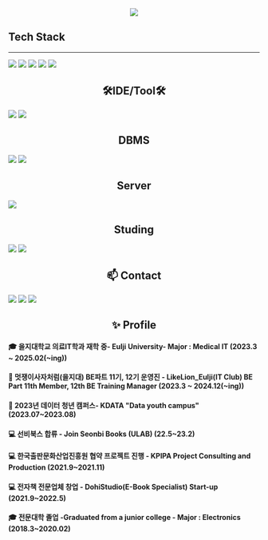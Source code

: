 <div align="center">
    <img src="https://capsule-render.vercel.app/api?type=soft&color=auto&height=200&section=header&text=Welcome%20to-nl-Choi%20Kyungtae's%20github.&fontSize=50" />
</div>


## Tech Stack
---
<img src="https://img.shields.io/badge/Java-ED8B00?style=for-the-badge&logo=openjdk&logoColor=white/">
 <img src="https://img.shields.io/badge/Springboot-6DB33F?style=for-the-badge&logo=springboot&logoColor=white"/>
 <img src="https://img.shields.io/badge/Spring-6DB33F?style=for-the-badge&logo=spring&logoColor=white/">
 <img src="https://img.shields.io/badge/Python-3776AB?style=for-the-badge&logo=python&logoColor=white/">
 <img src="https://img.shields.io/badge/R-276DC3?style=for-the-badge&logo=r&logoColor=white/">

  <div>
      <h2 style="text-align: center;">🛠IDE/Tool🛠</h2>
      <img src="https://img.shields.io/badge/Eclipse-2C2255?style=for-the-badge&logo=eclipse&logoColor=white/">
      <img src="https://img.shields.io/badge/IntelliJ_IDEA-000000.svg?style=for-the-badge&logo=intellij-idea&logoColor=white/">
  </div>
  
  <div>
      <h2 style="text-align: center;">DBMS </h2>
      <img src="https://img.shields.io/badge/MySQL-00000F?style=for-the-badge&logo=mysql&logoColor=white/">
      <img src="https://img.shields.io/badge/H2-00000F?style=for-the-badge&logo=h2l&logoColor=white/">
  </div>
  
  <div>
      <h2 style="text-align: center;">Server </h2>
      <img src="https://img.shields.io/badge/Linux-FCC624?style=for-the-badge&logo=linux&logoColor=black/">
  </div>
    
  <div>
      <h2 style="text-align: center;">Studing </h2>
      <img src="https://img.shields.io/badge/NCP-03C75A?style=for-the-badge&logo=naver&logoColor=black/">
      <img src="https://img.shields.io/badge/AWS-232F3E?style=for-the-badge&logo=amazonwebservices&logoColor=black/">
  </div>

   <div>
      <h2 style="text-align: center;">📫 Contact</h2>
      <a href="https://dohi-blog.tistory.com/68"><img src="https://img.shields.io/badge/Tistory-000000?style=for-the-badge&logo=tistory&logoColor=white/"></a>  
      <a href="https://www.instagram.com/rudxofj/"><img src="https://img.shields.io/badge/Instagram-E4405F?style=for-the-badge&logo=instagram&logoColor=white/"></a>
      <a href="mailto:kmam147@gmail.com"><img src="https://img.shields.io/badge/kmam147@gmail.com-D14836?style=for-the-badge&logo=gmail&logoColor=white"/></a>
   </div>
   <div>
       <h2 align="center">✨ Profile </h2>
        <h4 align="left"> 🎓 을지대학교 의료IT학과 재학 중- Eulji University- Major : Medical IT (2023.3 ~ 2025.02(~ing)) </h4>
        <h4 align="left"> 📖 멋쟁이사자처럼(을지대) BE파트 11기, 12기 운영진 - LikeLion_Eulji(IT Club) BE Part 11th Member, 12th BE Training Manager (2023.3 ~ 2024.12(~ing)) </h4>
        <h4 align="left"> 📖 2023년 데이터 청년 캠퍼스- KDATA "Data youth campus" (2023.07~2023.08) </h4>
        <h4 align="left"> 💻 선비북스 합류 - Join Seonbi Books (ULAB) (22.5~23.2) </h4>
        <h4 align="left"> 💻 한국출판문화산업진흥원 협약 프로젝트 진행 - KPIPA Project Consulting and Production (2021.9~2021.11) </h4>
        <h4 align="left"> 💻 전자책 전문업체 창업 - DohiStudio(E-Book Specialist) Start-up (2021.9~2022.5)  </h4>
        <h4 align="left"> 🎓 전문대학 졸업 -Graduated from a junior college - Major : Electronics (2018.3~2020.02) </h4>
   </div>



